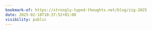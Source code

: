 ```yaml
---
bookmark-of: https://strongly-typed-thoughts.net/blog/zig-2025
date: 2025-02-18T10:37:52+01:00
visibility: public
---
```

